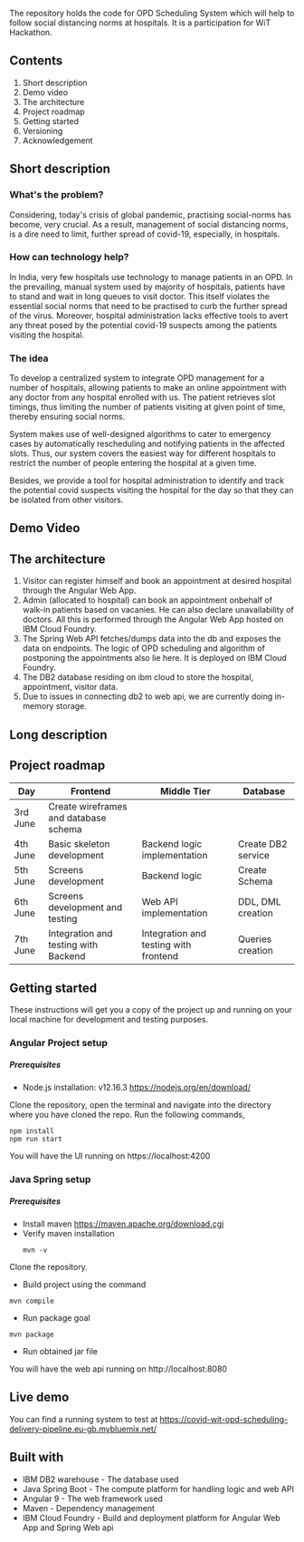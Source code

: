 The repository holds the code for OPD Scheduling System which will help to follow social distancing norms at hospitals. It is a participation for WiT Hackathon.

## Contents
1.	Short description
2.	Demo video
3.	The architecture
4.	Project roadmap
5.	Getting started
6.	Versioning
7.	Acknowledgement

## Short description

### What's the problem?
Considering, today's crisis of global pandemic, practising social-norms has become, very crucial. As a result, management of social distancing norms, is a dire need to limit, further spread of covid-19, especially, in hospitals.

### How can technology help?
In India, very few hospitals use technology to manage patients in an OPD. In the prevailing, manual system used by majority of hospitals, patients have to stand and wait in long queues to visit doctor. This itself violates the essential social norms that need to be practised to curb the further spread of the virus. Moreover, hospital administration lacks effective tools to avert any threat posed by the potential covid-19 suspects among the patients visiting the hospital.

### The idea
To develop a centralized system to integrate OPD management for a number of hospitals, allowing patients to make an online appointment with any doctor from any hospital enrolled with us. The patient retrieves slot timings, thus limiting the number of patients visiting at given point of time, thereby ensuring social norms. 

System makes use of well-designed algorithms to cater to emergency cases by automatically rescheduling and notifying patients in the affected slots. Thus, our system covers the easiest way for different hospitals to restrict the number of people entering the hospital at a given time. 

Besides, we provide a tool for hospital administration to identify and track the potential covid suspects visiting the hospital for the day so that they can be isolated from other visitors.

## Demo Video

## The architecture











1.	Visitor can register himself and book an appointment at desired hospital through the Angular Web App.
2.	Admin (allocated to hospital) can book an appointment onbehalf of walk-in patients based on vacanies. He can also declare               unavailability of doctors. All this is performed through the Angular Web App hosted on IBM Cloud Foundry. 
4.  The Spring Web API fetches/dumps data into the db and exposes the data on endpoints. The logic of OPD scheduling and algorithm of       postponing the appointments also lie here. It is deployed on IBM Cloud Foundry.
5. The DB2 database residing on ibm cloud to store the hospital, appointment, visitor data.
6. Due to issues in connecting db2 to web api, we are currently doing in-memory storage.

## Long description

## Project roadmap

Day | Frontend | Middle Tier | Database
---- | --------| ----------- |----------
3rd  June | Create wireframes and database schema
4th  June | Basic skeleton development | Backend logic implementation |	Create DB2 service
5th  June	| Screens development | Backend logic	| Create Schema
6th  June |	Screens development and testing	|	Web API implementation| DDL, DML creation
7th  June	| Integration and testing with Backend | Integration and testing with frontend | Queries creation

## Getting started
These instructions will get you a copy of the project up and running on your local machine for development and testing purposes.

### Angular Project setup

##### Prerequisites
  
 * Node.js installation: v12.16.3  https://nodejs.org/en/download/

Clone the repository, open the terminal and navigate into the directory where you have cloned the repo.
Run the following commands,
```
npm install
npm run start
```
You will have the UI running on https://localhost:4200

### Java Spring setup

##### Prerequisites
  
 * Install maven  https://maven.apache.org/download.cgi
 * Verify maven installation
   ```
   mvn -v
   ```
Clone the repository.
 * Build project using the command
  ```
  mvn compile
  ```
  * Run package goal
  ```
  mvn package
  ```
  * Run obtained jar file
  
You will have the web api running on http://localhost:8080

## Live demo

You can find a running system to test at https://covid-wit-opd-scheduling-delivery-pipeline.eu-gb.mybluemix.net/

## Built with

* IBM DB2 warehouse - The database used
*	Java Spring Boot  - The compute platform for handling logic and web API
* Angular 9 - The web framework used 
* Maven - Dependency management     
* IBM Cloud Foundry - Build and deployment platform for Angular Web App and Spring Web api
